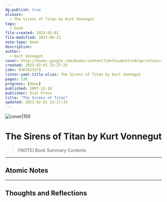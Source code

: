 ```yaml
---
dg-publish: true
aliases:
  - The Sirens of Titan by Kurt Vonnegut
tags:
  - book
file-created: 2023-02-01
file-modified: 2023-09-21
note-type: book 
description: 
author:
  - Kurt Vonnegut
cover: http://books.google.com/books/content?id=YuLuAn3itnAC&printsec=frontcover&img=1&zoom=1&edge=curl&source=gbs_api
created: 2023-02-01 23:27:33
isbn: 0307423379 
linter-yaml-title-alias: The Sirens of Titan by Kurt Vonnegut
pages: 336
progress: [done]
published: 2007-12-18
publisher: Dial Press
title: "The Sirens of Titan"
updated: 2023-02-01 23:27:33
---
```


![cover|150](http://books.google.com/books/content?id=YuLuAn3itnAC&printsec=frontcover&img=1&zoom=1&edge=curl&source=gbs_api)

# The Sirens of Titan by Kurt Vonnegut

> [!NOTE] Book Summary
> Contents

---

## Atomic Notes

---

## Thoughts and Reflections
